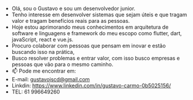 -  Olá, sou o Gustavo e sou um desenvolvedor junior.
-  Tenho interesse em desenvolver sistemas que sejam úteis e que tragam valor e tragam benefícios reais    para as pessoas.
-  Hoje estou aprimorando meus conhecimentos em arquitetura de software e linguagens e framework do meu    escopo como flutter, dart, javaScript, react e vue.js.
-  Procuro colaborar com pessoas que pensam em inovar e estão buscando isso na prática,
-  Busco resolver problemas e entrar valor, com isso busco empresas e pessoas que vão para o mesmo         caminho.
-  📫 Pode me encontrar em:
-  E-mail: gustavojscd@gmail.com
-  Linkdin: https://www.linkedin.com/in/gustavo-carmo-0b5025156/
-  TEL: 61 996649260

